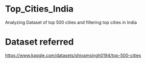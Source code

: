# Top_Cities_India
Analyzing Dataset of top 500 cities and filtering top cities in India 
# Dataset referred
https://www.kaggle.com/datasets/shivamsingh0194/top-500-cities
